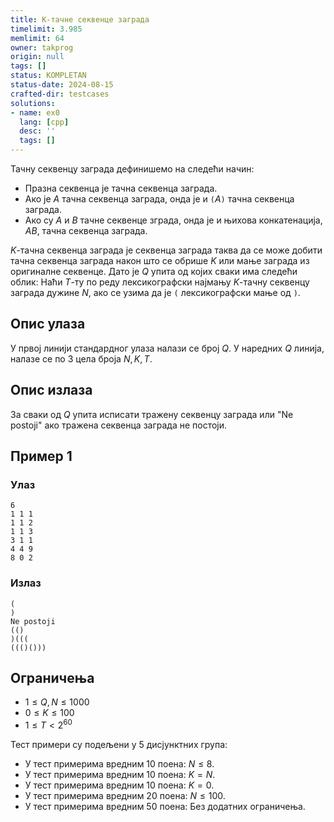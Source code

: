 ```yaml
---
title: К-тачне секвенце заграда
timelimit: 3.985
memlimit: 64
owner: takprog
origin: null
tags: []
status: KOMPLETAN
status-date: 2024-08-15
crafted-dir: testcases
solutions:
- name: ex0
  lang: [cpp]
  desc: ''
  tags: []
---
```


Тачну секвенцу заграда дефинишемо на следећи начин:
- Празна секвенца је тачна секвенца заграда.
- Ако је $A$ тачна секвенца заграда, онда је и `(`$A$`)` тачна секвенца заграда.
- Ако су $A$ и $B$ тачне секвенце зграда, онда је и њихова конкатенација, $AB$, тачна секвенца заграда.

$K$-тачна секвенца заграда је секвенца заграда таква да се може добити тачна секвенца заграда након што се обрише $K$ или мање заграда из оригиналне секвенце.
Дато је $Q$ упита од којих сваки има следећи облик: Наћи $T$-ту по реду лексикографски најмању $K$-тачну секвенцу заграда дужине $N$, ако се узима да је `(` лексикографски мање од `)`.

## Опис улаза

У првој линији стандардног улаза налази се број $Q$. У наредних $Q$ линија, налазе се по 3 цела броја $N, K, T$.

## Опис излаза

За сваки од $Q$ упита исписати тражену секвенцу заграда или "Ne postoji" ако тражена секвенца заграда не постоји.

## Пример 1

### Улаз

~~~
6
1 1 1
1 1 2
1 1 3
3 1 1
4 4 9
8 0 2
~~~

### Излаз

~~~
(
)
Ne postoji
(()
)(((
((()()))
~~~

## Ограничења

- $1\leq Q,N\leq1000$
- $0\leq K\leq100$
- $1\leq T<2^{60}$

Тест примери су подељени у 5 дисјунктних група:
- У тест примерима вредним 10 поена: $N\leq 8$.
- У тест примерима вредним 10 поена: $K=N$.
- У тест примерима вредним 10 поена: $K=0$.
- У тест примерима вредним 20 поена: $N\leq100$.
- У тест примерима вредним 50 поена: Без додатних ограничења.

